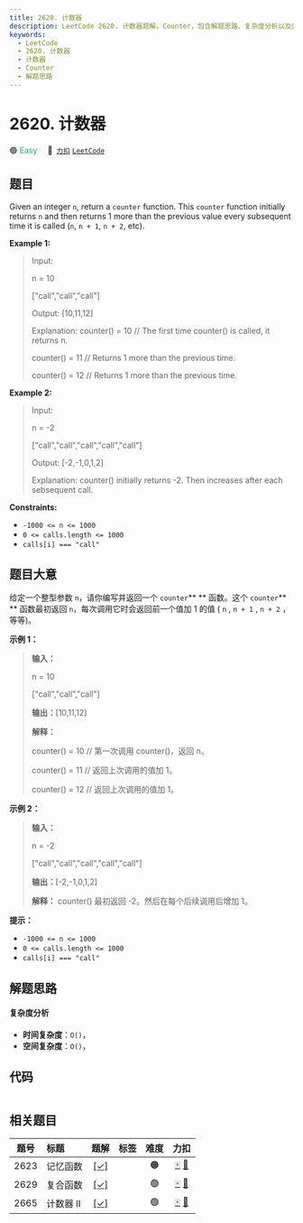 ```yaml
---
title: 2620. 计数器
description: LeetCode 2620. 计数器题解，Counter，包含解题思路、复杂度分析以及完整的 JavaScript 代码实现。
keywords:
  - LeetCode
  - 2620. 计数器
  - 计数器
  - Counter
  - 解题思路
---
```


# 2620. 计数器

🟢 <font color=#15bd66>Easy</font>&emsp; 🔗&ensp;[`力扣`](https://leetcode.cn/problems/counter) [`LeetCode`](https://leetcode.com/problems/counter)

## 题目

Given an integer `n`, return a `counter` function. This `counter` function
initially returns `n` and then returns 1 more than the previous value every
subsequent time it is called (`n`, `n + 1`, `n + 2`, etc).



**Example 1:**

> Input: 
> 
> n = 10 
> 
> ["call","call","call"]
> 
> Output: [10,11,12]
> 
> Explanation: counter() = 10 // The first time counter() is called, it returns n.
> 
> counter() = 11 // Returns 1 more than the previous time.
> 
> counter() = 12 // Returns 1 more than the previous time.

**Example 2:**

> Input: 
> 
> n = -2
> 
> ["call","call","call","call","call"]
> 
> Output: [-2,-1,0,1,2]
> 
> Explanation: counter() initially returns -2. Then increases after each sebsequent call.

**Constraints:**

  * `-1000 <= n <= 1000`
  * `0 <= calls.length <= 1000`
  * `calls[i] === "call"`


## 题目大意

给定一个整型参数 `n`，请你编写并返回一个 `counter`** ** 函数。这个 `counter`** ** 函数最初返回
`n`，每次调用它时会返回前一个值加 1 的值 ( `n` ,  `n + 1` ,  `n + 2` ，等等)。



**示例 1：**

> 
> 
> 
> 
> 
> **输入：**
> 
> n = 10 
> 
> ["call","call","call"]
> 
> **输出：**[10,11,12]
> 
> **解释：**
> 
> counter() = 10 // 第一次调用 counter()，返回 n。
> 
> counter() = 11 // 返回上次调用的值加 1。
> 
> counter() = 12 // 返回上次调用的值加 1。
> 
> 

**示例 2：**

> 
> 
> 
> 
> 
> **输入：**
> 
> n = -2
> 
> ["call","call","call","call","call"]
> 
> **输出：**[-2,-1,0,1,2]
> 
> **解释：** counter() 最初返回 -2。然后在每个后续调用后增加 1。
> 
> 



**提示：**

  * `-1000 <= n <= 1000`
  * `0 <= calls.length <= 1000`
  * `calls[i] === "call"`


## 解题思路

#### 复杂度分析

- **时间复杂度**：`O()`，
- **空间复杂度**：`O()`，

## 代码

```javascript

```

## 相关题目

<!-- prettier-ignore -->
| 题号 | 标题 | 题解 | 标签 | 难度 | 力扣 |
| :------: | :------ | :------: | :------ | :------: | :------: |
| 2623 | 记忆函数 | [[✓]](/problem/2623.md) |  | 🟠 | [🀄️](https://leetcode.cn/problems/memoize) [🔗](https://leetcode.com/problems/memoize) |
| 2629 | 复合函数 | [[✓]](/problem/2629.md) |  | 🟢 | [🀄️](https://leetcode.cn/problems/function-composition) [🔗](https://leetcode.com/problems/function-composition) |
| 2665 | 计数器 II | [[✓]](/problem/2665.md) |  | 🟢 | [🀄️](https://leetcode.cn/problems/counter-ii) [🔗](https://leetcode.com/problems/counter-ii) |